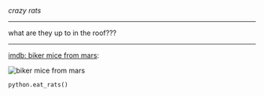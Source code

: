 *crazy rats*


_________
what are they up to in the roof???
_________

[imdb: biker mice from mars](https://www.imdb.com/title/tt0147752/?ref_=ttmi_tt):

![biker mice from mars](https://m.media-amazon.com/images/M/MV5BNWVjZDE5ZTgtNGU5YS00OThkLTk1OWEtODQ4YzhkNjcxOTMyXkEyXkFqcGdeQXVyNTAyODkwOQ@@._V1_FMjpg_UX600_.jpg)


`python.eat_rats()`